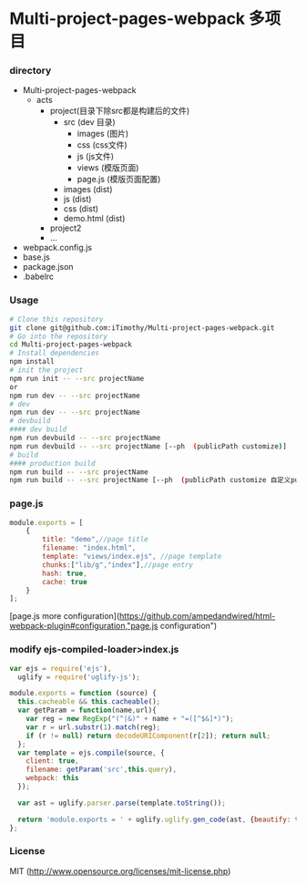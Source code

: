 # Multi-project-pages-webpack 多项目

### directory
- Multi-project-pages-webpack
    - acts    
        - project(目录下除src都是构建后的文件)
            - src (dev 目录)
                - images (图片)
                - css (css文件)
                - js (js文件)
                - views (模版页面)
                - page.js (模版页面配置) 
            - images (dist)
            - js (dist)
            - css (dist)
            - demo.html (dist)
        - project2
        - ...
- webpack.config.js
- base.js
- package.json
- .babelrc

### Usage

```bash
# Clone this repository
git clone git@github.com:iTimothy/Multi-project-pages-webpack.git
# Go into the repository
cd Multi-project-pages-webpack
# Install dependencies
npm install
# init the project
npm run init -- --src projectName
or
npm run dev -- --src projectName
# dev 
npm run dev -- --src projectName
# devbuild 
#### dev build
npm run devbuild -- --src projectName
npm run devbuild -- --src projectName [--ph  (publicPath customize)]
# build
#### production build
npm run build -- --src projectName
npm run build -- --src projectName [--ph  (publicPath customize 自定义publicpath)]
```
### page.js
``` js
module.exports = [
    {
        title: "demo",//page title
        filename: "index.html",
        template: "views/index.ejs", //page template
        chunks:["lib/g","index"],//page entry
        hash: true,
        cache: true
    }
];
```
[page.js more configuration](https://github.com/ampedandwired/html-webpack-plugin#configuration,"page.js configuration")

### modify ejs-compiled-loader>index.js
``` js
var ejs = require('ejs'),
  uglify = require('uglify-js');

module.exports = function (source) {
  this.cacheable && this.cacheable();
  var getParam = function(name,url){
    var reg = new RegExp("(^|&)" + name + "=([^$&]*)");
    var r = url.substr(1).match(reg);
    if (r != null) return decodeURIComponent(r[2]); return null;
  };
  var template = ejs.compile(source, {
    client: true,
    filename: getParam('src',this.query),
    webpack: this
  });

  var ast = uglify.parser.parse(template.toString());

  return 'module.exports = ' + uglify.uglify.gen_code(ast, {beautify: true});
};

```

### License
MIT (http://www.opensource.org/licenses/mit-license.php)